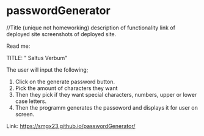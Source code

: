 # passwordGenerator

//Title (unique not homeworking)
description of functionality
link of deployed site
screenshots of deployed site.


Read me:

TITLE: " Saltus Verbum"

The user will input the following;
1. Click on the generate password button.
2. Pick the amount of characters they want
3. Then they pick if they want special characters, numbers, upper or lower case letters. 
4. Then the programm generates the passoword and displays it for user on screen.


Link:  https://smgx23.github.io/passwordGenerator/



